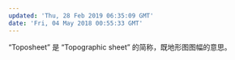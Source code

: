```yaml
---
updated: 'Thu, 28 Feb 2019 06:35:09 GMT'
date: 'Fri, 04 May 2018 00:55:33 GMT'
---
```


“Toposheet” 是 “Topographic sheet” 的简称，既地形图图幅的意思。
